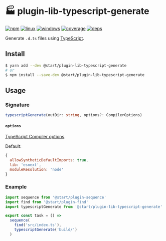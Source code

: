 # 🏭 plugin-lib-typescript-generate

[![npm](https://img.shields.io/npm/v/@start/plugin-lib-typescript-generate.svg?style=flat-square)](https://www.npmjs.com/package/@start/plugin-lib-typescript-generate) [![linux](https://img.shields.io/travis/deepsweet/start/master.svg?label=linux&style=flat-square)](https://travis-ci.org/deepsweet/start) [![windows](https://img.shields.io/appveyor/ci/deepsweet/start/master.svg?label=windows&style=flat-square)](https://ci.appveyor.com/project/deepsweet/start) [![coverage](https://img.shields.io/codecov/c/github/deepsweet/start/master.svg?style=flat-square)](https://codecov.io/github/deepsweet/start) [![deps](https://david-dm.org/deepsweet/start.svg?path=packages/plugin-lib-typescript-generate&style=flat-square)](https://david-dm.org/deepsweet/start?path=packages/plugin-lib-typescript-generate)

Generate `.d.ts` files using [TypeScript](https://www.typescriptlang.org/).

## Install

```sh
$ yarn add --dev @start/plugin-lib-typescript-generate
# or
$ npm install --save-dev @start/plugin-lib-typescript-generate
```

## Usage

### Signature

```ts
typescriptGenerate(outDir: string, options?: CompilerOptions)
```

#### `options`

[TypeScript Compiler options](https://www.typescriptlang.org/docs/handbook/compiler-options.html).

Default:

```js
{
  allowSyntheticDefaultImports: true,
  lib: 'esnext',
  moduleResolution: 'node'
}
```

### Example

```js
import sequence from '@start/plugin-sequence'
import find from '@start/plugin-find'
import typescriptGenerate from '@start/plugin-lib-typescript-generate'

export const task = () =>
  sequence(
    find('src/index.ts'),
    typescriptGenerate('build/')
  )
```
